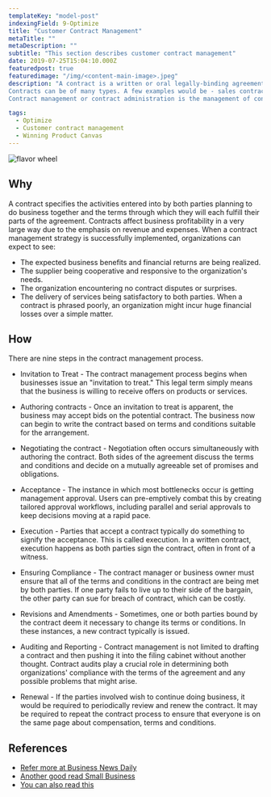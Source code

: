 ```yaml
---
templateKey: "model-post"
indexingField: 9-Optimize
title: "Customer Contract Management"
metaTitle: ""
metaDescription: ""
subtitle: "This section describes customer contract management"
date: 2019-07-25T15:04:10.000Z
featuredpost: true
featuredimage: "/img/<content-main-image>.jpeg"
description: "A contract is a written or oral legally-binding agreement between the parties identified in the agreement to fulfill the terms and conditions outlined in the agreement.
Contracts can be of many types. A few examples would be - sales contracts (including leases), purchasing contracts, partnership agreements, trade agreements, and intellectual property agreements.
Contract management or contract administration is the management of contracts made with customers, vendors, partners, or employees. It is the process of managing contract creation, execution, and analysis to maximize operational and financial performance at an organization, all while reducing financial risk."

tags:
  - Optimize
  - Customer contract management
  - Winning Product Canvas
---
```


![flavor wheel](/img/<content-main-image>.jpeg)

## Why
A contract specifies the activities entered into by both parties planning to do business together and the terms through which they will each fulfill their parts of the agreement. Contracts affect business profitability in a very large way due to the emphasis on revenue and expenses.
When a contract management strategy is successfully implemented, organizations can expect to see:
- The expected business benefits and financial returns are being realized.
- The supplier being cooperative and responsive to the organization's needs.
- The organization encountering no contract disputes or surprises.
- The delivery of services being satisfactory to both parties.
When a contract is phrased poorly, an organization might incur huge financial losses over a simple matter.


## How
There are nine steps in the contract management process. 
- Invitation to Treat - The contract management process begins when businesses issue an "invitation to treat." This legal term simply means that the business is willing to receive offers on products or services.

-	Authoring contracts - Once an invitation to treat is apparent, the business may accept bids on the potential contract. The business now can begin to write the contract based on terms and conditions suitable for the arrangement.

-	Negotiating the contract - Negotiation often occurs simultaneously with authoring the contract. Both sides of the agreement discuss the terms and conditions and decide on a mutually agreeable set of promises and obligations.

-	Acceptance - The instance in which most bottlenecks occur is getting management approval. Users can pre-emptively combat this by creating tailored approval workflows, including parallel and serial approvals to keep decisions moving at a rapid pace.

-	Execution - Parties that accept a contract typically do something to signify the acceptance. This is called execution. In a written contract, execution happens as both parties sign the contract, often in front of a witness.

-	Ensuring Compliance - The contract manager or business owner must ensure that all of the terms and conditions in the contract are being met by both parties. If one party fails to live up to their side of the bargain, the other party can sue for breach of contract, which can be costly.

-	Revisions and Amendments - Sometimes, one or both parties bound by the contract deem it necessary to change its terms or conditions. In these instances, a new contract typically is issued.

-	Auditing and Reporting - Contract management is not limited to drafting a contract and then pushing it into the filing cabinet without another thought. Contract audits play a crucial role in determining both organizations' compliance with the terms of the agreement and any possible problems that might arise.

-	Renewal - If the parties involved wish to continue doing business, it would be required to periodically review and renew the contract. It may be required to repeat the contract process to ensure that everyone is on the same page about compensation, terms and conditions.

## References

- [Refer more at Business News Daily](https://www.businessnewsdaily.com/4813-contract-management.html)
- [Another good read Small Business](https://smallbusiness.chron.com/contract-management-basics-59993.html)
- [You can also read this](https://www.cips.org/documents/CIPS_KI_Contract%20Management%20Guidev2.pdf)

